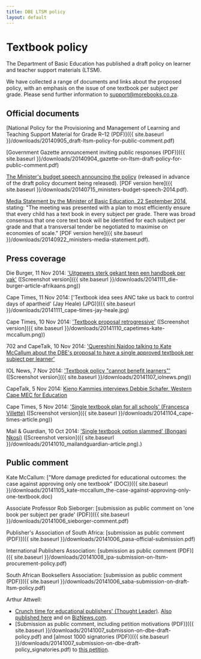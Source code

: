 ```yaml
---
title: DBE LTSM policy
layout: default
---
```


# Textbook policy

The Department of Basic Education has published a draft policy on learner and teacher support materials (LTSM).

We have collected a range of documents and links about the proposed policy, with an emphasis on the issue of one textbook per subject per grade. Please send further information to [support@morebooks.co.za](mailto:support@morebooks.co.za).

## Official documents

[National Policy for the Provisioning and Management of Learning and Teaching Support Material for Grade R–12 (PDF)]({{ site.baseurl }}/downloads/20140905_draft-ltsm-policy-for-public-comment.pdf)

[Government Gazette announcement inviting public responses (PDF)]({{ site.baseurl }}/downloads/20140904_gazette-on-ltsm-draft-policy-for-public-comment.pdf)

[The Minister's budget speech announcing the policy](http://www.education.gov.za/Newsroom/Speeches/tabid/298/ctl/Details/mid/2907/ItemID/3972/Default.aspx) (released in advance of the draft policy document being released). [PDF version here]({{ site.baseurl }}/downloads/20140715_ministers-budget-speech-2014.pdf).

[Media Statement by the Minister of Basic Education, 22 September 2014](http://www.education.gov.za/Newsroom/MediaReleases/tabid/347/ctl/Details/mid/2929/ItemID/4037/Default.aspx), stating: "The meeting was presented with a plan to most efficiently ensure that every child has a text book in every subject per grade. There was broad consensus that one core text book will be identified for each subject per grade and that a transversal tender be negotiated to maximise on economies of scale." [PDF version here]({{ site.baseurl }}/downloads/20140922_ministers-media-statement.pdf).

## Press coverage

Die Burger, 11 Nov 2014: ['Uitgewers sterk gekant teen een handboek per vak'](http://www.netwerk24.com/nuus/2014-11-11-uitgewers-sterk-gekant-teen-een-handboek-per-vak) ([Screenshot version]({{ site.baseurl }}/downloads/20141111_die-burger-article-afrikaans.png))

Cape Times, 11 Nov 2014: ['Textbook idea sees ANC take us back to control days of apartheid' (Jay Heale) (JPG)]({{ site.baseurl }}/downloads/20141111_cape-times-jay-heale.jpg)

Cape Times, 10 Nov 2014: ['Textbook proposal retrogressive'](http://www.iol.co.za/capetimes/textbook-proposal-retrogressive-1.1778079#.VGD-xvl2LDc) ([Screenshot version]({{ site.baseurl }}/downloads/20141110_capetimes-kate-mccallum.png))

702 and CapeTalk, 10 Nov 2014: ['Quereshini Naidoo talking to Kate McCallum about the DBE's proposal to have a single approved textbook per subject per learner'](https://soundcloud.com/primediabroadcasting/kate-mccallum-talking-to-quereshini-aboutthe-dept-of-basic-educations-proposal-on-textbooks-1)

IOL News, 7 Nov 2014: ['Textbook policy "cannot benefit learners"'](http://www.iol.co.za/news/politics/textbook-policy-cannot-benefit-learners-1.1776962#.VFzU1_l2LDd) ([Screenshot version]({{ site.baseurl }}/downloads/20141107_iolnews.png))

CapeTalk, 5 Nov 2014: [Kieno Kammies interviews Debbie Schafer, Western Cape MEC for Education](https://soundcloud.com/primediabroadcasting/textbooks-to-be-standardised-across-schools)

Cape Times, 5 Nov 2014: ['Single textbook plan for all schools' (Francesca Villette)](http://www.iol.co.za/capetimes/single-textbook-plan-for-all-schools-1.1775476#.VFnwWPl2LDc) ([Screenshot version]({{ site.baseurl }}/downloads/20141104_cape-times-article.png))

Mail & Guardian, 10 Oct 2014: ['Single textbook option slammed' (Bongani Nkosi)](http://mg.co.za/article/2014-10-10-single-textbook-option-slammed) ([Screenshot version]({{ site.baseurl }}/downloads/20141010_mailandguardian-article.png).)

## Public comment

Kate McCallum: ["More damage predicted for educational outcomes: the case against approving only one textbook" (DOC)]({{ site.baseurl }}/downloads/20141105_kate-mccallum_the-case-against-approving-only-one-textbook.doc)

Associate Professor Rob Sieborger: [submission as public comment on 'one book per subject per grade' (PDF)]({{ site.baseurl }}/downloads/20141006_sieborger-comment.pdf)

Publisher's Association of South Africa: [submission as public comment (PDF)]({{ site.baseurl }}/downloads/20141006_pasa-official-submission.pdf)

International Publishers Association: [submission as public comment (PDF)]({{ site.baseurl }}/downloads/20141008_ipa-submission-on-ltsm-procurement-policy.pdf)

South African Booksellers Association: [submission as public comment (PDF)]({{ site.baseurl }}/downloads/20141006_saba-submission-on-draft-ltsm-policy.pdf)

Arthur Attwell: 

*	[Crunch time for educational publishers' (Thought Leader)](http://www.thoughtleader.co.za/arthurattwell/2014/09/22/crunch-time-for-educational-publishers/). [Also published here](http://arthurattwell.com/2014/09/09/crunch-time-for-south-african-publishing/) and on [BizNews.com](http://www.biznews.com/thought-leaders/2014/11/06/dbe-wants-one-textbook-per-learner-per-subject/).
*	[Submission as public comment, including petition motivations (PDF)]({{ site.baseurl }}/downloads/20141007_submission-on-dbe-draft-policy.pdf) and [almost 1000 signatories (PDF)]({{ site.baseurl }}/downloads/20141007_submission-on-dbe-draft-policy_signatories.pdf) to [this petition](https://www.change.org/p/minister-of-basic-education-angie-motshekga-don-t-prescribe-only-one-textbook-for-every-south-african-child).
